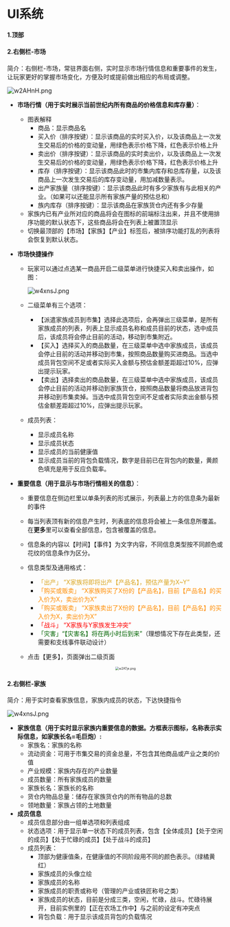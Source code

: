 # UI系统

#### 1.顶部

#### 2.右侧栏-市场

简介：右侧栏-市场，常驻界面右侧，实时显示市场行情信息和重要事件的发生，让玩家更好的掌握市场变化，方便及时或提前做出相应的布局或调整。

![w2AHnH.png](https://s1.ax1x.com/2020/09/16/w2AHnH.png)

- **市场行情（用于实时展示当前世纪内所有商品的价格信息和库存量）**：
  - 图表解释
    - 商品：显示商品名
    - 买入价（排序按键）：显示该商品的实时买入价，以及该商品上一次发生交易后的价格的变动量，用绿色表示价格下降，红色表示价格上升
    - 卖出价（排序按键）：显示该商品的实时卖出价，以及该商品上一次发生交易后的价格的变动量，用绿色表示价格下降，红色表示价格上升
    - 库存（排序按键）：显示该商品此时的市集内库存和总库存量，以及该商品上一次发生交易后的库存变动量，用加减数量表示。
    - 出产家族量（排序按键）：显示该商品此时有多少家族有与此相关的产业。（如果可以还能显示所有家族产量的预估总和）
    - 族内库存（排序按键）：显示该商品在家族货仓内还有多少存量
  - 家族内已有产业所对应的商品将会在图标的前端标注出来，并且不使用排序功能的默认状态下，这些商品将会在列表上被置顶显示
  - 切换最顶部的【市场】【家族】【产业】标签后，被排序功能打乱的列表将会恢复到默认状态。
  
- **市场快捷操作**

  - 玩家可以通过点选某一商品开启二级菜单进行快捷买入和卖出操作，如图：

    ![w4xnsJ.png](https://s1.ax1x.com/2020/09/18/w4xnsJ.png)

  - 二级菜单有三个选项：

    - 【派遣家族成员到市集】选择此选项后，会再弹出三级菜单，是所有家族成员的列表，列表上显示成员名称和成员目前的状态，选中成员后，该成员将会停止目前的活动，移动到市集附近。
    - 【买入】选择买入的商品数量，在三级菜单中选中家族成员，该成员会停止目前的活动并移动到市集，按照商品数量购买进商品。当选中成员背包空间不足或者实际买入金额与预估金额差距超过10%，应弹出提示玩家。
    - 【卖出】选择卖出的商品数量，在三级菜单中选中家族成员，该成员会停止目前的活动并移动到家族货仓，按照商品数量将商品放进背包并移动到市集卖掉。当选中成员背包空间不足或者实际卖出金额与预估金额差距超过10%，应弹出提示玩家。

  - 成员列表：

    - 显示成员名称
    - 显示成员状态
    - 显示成员的当前健康值
    - 显示成员当前的背包负载情况，数字是目前已在背包内的数量，黄颜色填充是用于反应负载率。

- **重要信息（用于显示与市场行情相关的信息）**：
  
  - 重要信息在侧边栏里以单条列表的形式展示，列表最上方的信息条为最新的事件
  
  - 每当列表顶有新的信息产生时，列表底的信息将会被上一条信息所覆盖。在**更多**里可以查看全部信息，包含被覆盖的信息。
  
  - 信息条的内容以【时间】【事件】为文字内容，不同信息类型按不同颜色或花纹的信息条作为区分。
  
  - 信息类型及通用格式：
    - <font color="goldenRod">「出产」 “X家族将即将出产【产品名】，预估产量为X~Y”</font>
    - <font color="Darkorange">「购买或贩卖」 “X家族购买了X份的【产品名】，目前【产品名】的买入价为X，卖出价为X”</font>
    - <font color="Darkorange">「购买或贩卖」 “X家族卖出了X份的【产品名】，目前【产品名】的买入价为X，卖出价为X”</font>
    - <font color="red">「战斗」 “X家族与Y家族发生冲突”</font>
    - <font color="DarkGreen">「灾害」“【灾害名】将在两小时后到来”</font>（理想情况下存在此类型，还需要和支线事件联动设计）
    
  - 点击【更多】，页面弹出二级页面
  
    <center><img src="https://s1.ax1x.com/2020/09/16/w2ATje.png" alt="w2ATje.png" style="zoom:50%;" /></center>
    
    
  



#### 2.右侧栏-家族

简介：用于实时查看家族信息，家族内成员的状态，下达快捷指令

![w4xnsJ.png](https://s1.ax1x.com/2020/09/18/w4xnsJ.png)

- **家族信息（用于实时显示家族内重要信息的数据。方框表示图标，名称表示实际信息，如家族长名=毛巨炮）:**
  - 家族名：家族的名称
  - 流动资金：可用于市集交易的资金总量，不包含其他商品或产业之类的价值
  - 产业规模：家族内存在的产业数量
  - 成员数量：所有家族成员的数量
  - 家族长名：家族长的名称
  - 货仓内物品总量：储存在家族货仓内的所有物品的总数
  - 领地数量：家族占领的土地数量
- **成员信息**
  - 成员信息部分由一组单选项和列表组成
  - 状态选项：用于显示单一状态下的成员列表，包含【全体成员】【处于空闲的成员】【处于忙碌的成员】【处于战斗的成员】
  - 成员列表：
    - 顶部为健康值条，在健康值的不同阶段用不同的颜色表示。（绿橘黄红）
    - 家族成员的头像立绘
    - 家族成员的名称
    - 家族成员的职责或称号（管理的产业或铁匠称号之类）
    - 家族成员的状态，目前是分成三类，空闲，忙碌，战斗。忙碌待展开，目前实例里的【正在农场工作中】与之前的设定有冲突点
    - 背包负载：用于显示该成员背包的负载情况





